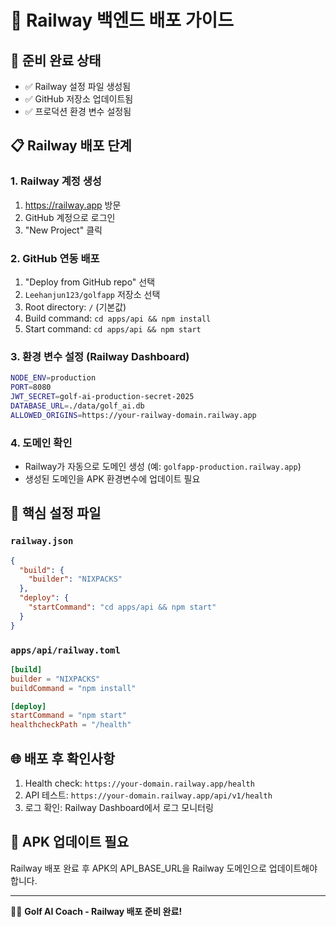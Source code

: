# 🚂 Railway 백엔드 배포 가이드

## 🎯 준비 완료 상태
- ✅ Railway 설정 파일 생성됨
- ✅ GitHub 저장소 업데이트됨  
- ✅ 프로덕션 환경 변수 설정됨

## 📋 Railway 배포 단계

### 1. Railway 계정 생성
1. https://railway.app 방문
2. GitHub 계정으로 로그인
3. "New Project" 클릭

### 2. GitHub 연동 배포
1. "Deploy from GitHub repo" 선택
2. `Leehanjun123/golfapp` 저장소 선택
3. Root directory: `/` (기본값)
4. Build command: `cd apps/api && npm install` 
5. Start command: `cd apps/api && npm start`

### 3. 환경 변수 설정 (Railway Dashboard)
```bash
NODE_ENV=production
PORT=8080
JWT_SECRET=golf-ai-production-secret-2025
DATABASE_URL=./data/golf_ai.db
ALLOWED_ORIGINS=https://your-railway-domain.railway.app
```

### 4. 도메인 확인
- Railway가 자동으로 도메인 생성 (예: `golfapp-production.railway.app`)
- 생성된 도메인을 APK 환경변수에 업데이트 필요

## 🔧 핵심 설정 파일

### `railway.json`
```json
{
  "build": {
    "builder": "NIXPACKS"
  },
  "deploy": {
    "startCommand": "cd apps/api && npm start"
  }
}
```

### `apps/api/railway.toml`
```toml
[build]
builder = "NIXPACKS"
buildCommand = "npm install"

[deploy]
startCommand = "npm start"
healthcheckPath = "/health"
```

## 🌐 배포 후 확인사항
1. Health check: `https://your-domain.railway.app/health`
2. API 테스트: `https://your-domain.railway.app/api/v1/health`
3. 로그 확인: Railway Dashboard에서 로그 모니터링

## 📱 APK 업데이트 필요
Railway 배포 완료 후 APK의 API_BASE_URL을 Railway 도메인으로 업데이트해야 합니다.

---
🏌️‍♂️ **Golf AI Coach - Railway 배포 준비 완료!**